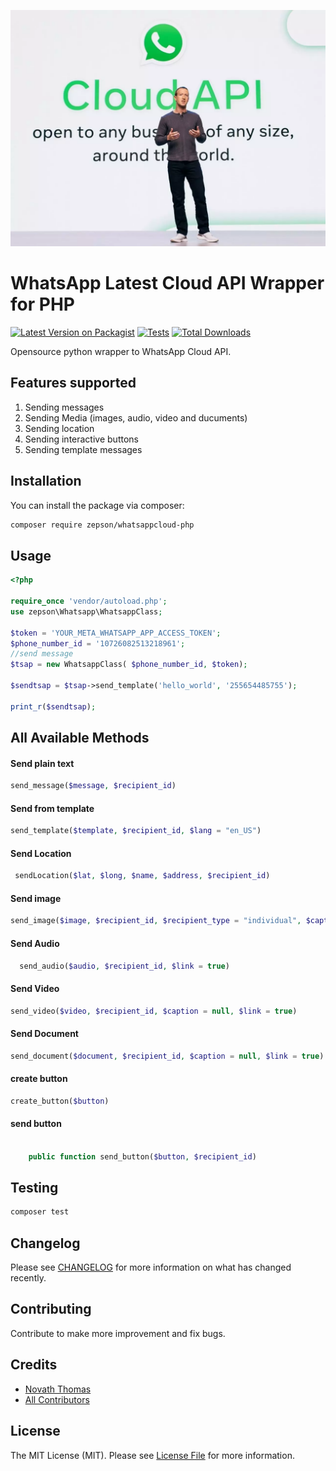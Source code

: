 
[<img src="cloud-api.webp?t=1" />](https://supportukrainenow.org)

# WhatsApp   Latest Cloud API Wrapper for PHP

[![Latest Version on Packagist](https://img.shields.io/packagist/v/pro-cms/whatsappapi-php.svg?style=flat-square)](https://packagist.org/packages/pro-cms/whatsappapi-php)
[![Tests](https://github.com/pro-cms/whatsappapi-php/actions/workflows/run-tests.yml/badge.svg?branch=main)](https://github.com/pro-cms/whatsappapi-php/actions/workflows/run-tests.yml)
[![Total Downloads](https://img.shields.io/packagist/dt/pro-cms/whatsappapi-php.svg?style=flat-square)](https://packagist.org/packages/pro-cms/whatsappapi-php)

Opensource python wrapper to WhatsApp Cloud API.


## Features supported

1. Sending messages
2. Sending  Media (images, audio, video and ducuments)
3. Sending location
4. Sending interactive buttons
5. Sending template messages

 
## Installation

You can install the package via composer:

```bash
composer require zepson/whatsappcloud-php
```

## Usage

```php
<?php

require_once 'vendor/autoload.php';
use zepson\Whatsapp\WhatsappClass;

$token = 'YOUR_META_WHATSAPP_APP_ACCESS_TOKEN';
$phone_number_id = '10726082513218961';
//send message
$tsap = new WhatsappClass( $phone_number_id, $token);

$sendtsap = $tsap->send_template('hello_world', '255654485755');
 
print_r($sendtsap);
```
## All Available Methods
#### Send plain text
```php
send_message($message, $recipient_id)
```

#### Send from template
```php
send_template($template, $recipient_id, $lang = "en_US")
```

#### Send Location
```php
 sendLocation($lat, $long, $name, $address, $recipient_id)
```

#### Send image
```php
send_image($image, $recipient_id, $recipient_type = "individual", $caption = null, $link = true)
```
#### Send Audio
```php
  send_audio($audio, $recipient_id, $link = true)
```

#### Send Video
```php
send_video($video, $recipient_id, $caption = null, $link = true)
```

#### Send Document
```php
send_document($document, $recipient_id, $caption = null, $link = true)
```

#### create button 
```php
create_button($button)
```
#### send button
```php

    public function send_button($button, $recipient_id)
```

## Testing

```bash
composer test
```

## Changelog

Please see [CHANGELOG](CHANGELOG.md) for more information on what has changed recently.

## Contributing

Contribute to make more improvement and fix bugs.

 
## Credits

- [Novath Thomas](https://github.com/pro-cms)
- [All Contributors](../../contributors)

## License

The MIT License (MIT). Please see [License File](LICENSE.md) for more information.
